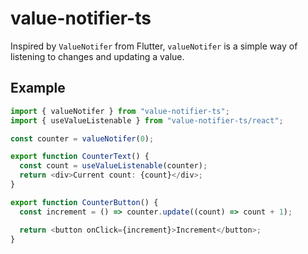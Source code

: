# value-notifier-ts

Inspired by `ValueNotifer` from Flutter, `valueNotifer` is a simple way of
listening to changes and updating a value.

## Example

```typescript
import { valueNotifer } from "value-notifier-ts";
import { useValueListenable } from "value-notifier-ts/react";

const counter = valueNotifer(0);

export function CounterText() {
  const count = useValueListenable(counter);
  return <div>Current count: {count}</div>;
}

export function CounterButton() {
  const increment = () => counter.update((count) => count + 1);

  return <button onClick={increment}>Increment</button>;
}
```

